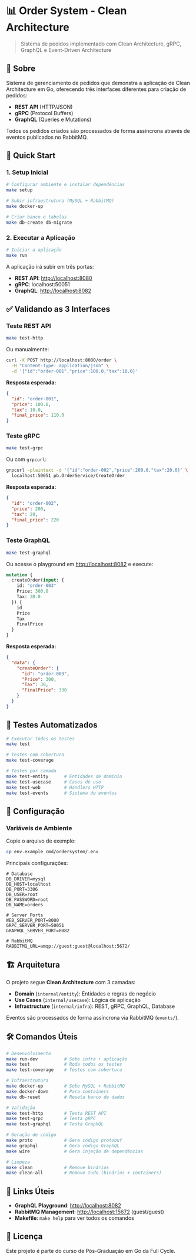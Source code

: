 # 📊 Order System - Clean Architecture

> Sistema de pedidos implementado com Clean Architecture, gRPC, GraphQL e Event-Driven Architecture

## 📌 Sobre

Sistema de gerenciamento de pedidos que demonstra a aplicação de Clean Architecture em Go, oferecendo três interfaces diferentes para criação de pedidos:

- **REST API** (HTTP/JSON)
- **gRPC** (Protocol Buffers)
- **GraphQL** (Queries e Mutations)

Todos os pedidos criados são processados de forma assíncrona através de eventos publicados no RabbitMQ.

## 🚀 Quick Start

### 1. Setup Inicial

```bash
# Configurar ambiente e instalar dependências
make setup

# Subir infraestrutura (MySQL + RabbitMQ)
make docker-up

# Criar banco e tabelas
make db-create db-migrate
```

### 2. Executar a Aplicação

```bash
# Iniciar a aplicação
make run
```

A aplicação irá subir em três portas:

- **REST API**: <http://localhost:8080>
- **gRPC**: localhost:50051
- **GraphQL**: <http://localhost:8082>

## ✅ Validando as 3 Interfaces

### Teste REST API

```bash
make test-http
```

Ou manualmente:

```bash
curl -X POST http://localhost:8080/order \
  -H "Content-Type: application/json" \
  -d '{"id":"order-001","price":100.0,"tax":10.0}'
```

**Resposta esperada:**

```json
{
  "id": "order-001",
  "price": 100.0,
  "tax": 10.0,
  "final_price": 110.0
}
```

### Teste gRPC

```bash
make test-grpc
```

Ou com `grpcurl`:

```bash
grpcurl -plaintext -d '{"id":"order-002","price":200.0,"tax":20.0}' \
  localhost:50051 pb.OrderService/CreateOrder
```

**Resposta esperada:**

```json
{
  "id": "order-002",
  "price": 200,
  "tax": 20,
  "final_price": 220
}
```

### Teste GraphQL

```bash
make test-graphql
```

Ou acesse o playground em <http://localhost:8082> e execute:

```graphql
mutation {
  createOrder(input: {
    id: "order-003"
    Price: 300.0
    Tax: 30.0
  }) {
    id
    Price
    Tax
    FinalPrice
  }
}
```

**Resposta esperada:**

```json
{
  "data": {
    "createOrder": {
      "id": "order-003",
      "Price": 300,
      "Tax": 30,
      "FinalPrice": 330
    }
  }
}
```

## 🧪 Testes Automatizados

```bash
# Executar todos os testes
make test

# Testes com cobertura
make test-coverage

# Testes por camada
make test-entity      # Entidades de domínio
make test-usecase     # Casos de uso
make test-web         # Handlers HTTP
make test-events      # Sistema de eventos
```

## 🔧 Configuração

### Variáveis de Ambiente

Copie o arquivo de exemplo:

```bash
cp env.example cmd/ordersystem/.env
```

Principais configurações:

```env
# Database
DB_DRIVER=mysql
DB_HOST=localhost
DB_PORT=3306
DB_USER=root
DB_PASSWORD=root
DB_NAME=orders

# Server Ports
WEB_SERVER_PORT=8080
GRPC_SERVER_PORT=50051
GRAPHQL_SERVER_PORT=8082

# RabbitMQ
RABBITMQ_URL=amqp://guest:guest@localhost:5672/
```

## 🏗️ Arquitetura

O projeto segue **Clean Architecture** com 3 camadas:

- **Domain** (`internal/entity`): Entidades e regras de negócio
- **Use Cases** (`internal/usecase`): Lógica de aplicação
- **Infrastructure** (`internal/infra`): REST, gRPC, GraphQL, Database

Eventos são processados de forma assíncrona via RabbitMQ (`events/`).

## 🛠️ Comandos Úteis

```bash
# Desenvolvimento
make run-dev          # Sobe infra + aplicação
make test             # Roda todos os testes
make test-coverage    # Testes com cobertura

# Infraestrutura
make docker-up        # Sobe MySQL + RabbitMQ
make docker-down      # Para containers
make db-reset         # Reseta banco de dados

# Validação
make test-http        # Testa REST API
make test-grpc        # Testa gRPC
make test-graphql     # Testa GraphQL

# Geração de código
make proto            # Gera código protobuf
make graphql          # Gera código GraphQL
make wire             # Gera injeção de dependências

# Limpeza
make clean            # Remove binários
make clean-all        # Remove tudo (binários + containers)
```

## 📝 Links Úteis

- **GraphQL Playground**: <http://localhost:8082>
- **RabbitMQ Management**: <http://localhost:15672> (guest/guest)
- **Makefile**: `make help` para ver todos os comandos

## 📄 Licença

Este projeto é parte do curso de Pós-Graduação em Go da Full Cycle.
